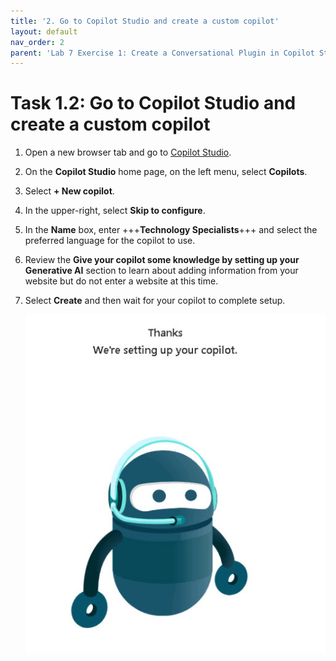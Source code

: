 ```yaml
---
title: '2. Go to Copilot Studio and create a custom copilot'
layout: default
nav_order: 2
parent: 'Lab 7 Exercise 1: Create a Conversational Plugin in Copilot Studio'
---
```


# Task 1.2: Go to Copilot Studio and create a custom copilot

 

1. Open a new browser tab and go to [Copilot Studio](https://copilotstudio.microsoft.com/ "Copilot Studio").  

 

1. On the **Copilot Studio** home page, on the left menu, select **Copilots**. 

 

1. Select **+ New copilot**. 


 
1. In the upper-right, select **Skip to configure**.



1. In the **Name** box, enter +++**Technology Specialists**+++ and select the preferred language for the copilot to use.

 

1. Review the **Give your copilot some knowledge by setting up your Generative AI** section to learn about adding information from your website but do not enter a website at this time. 

 

1. Select **Create** and then wait for your copilot to complete setup. 

 

    ![a11.jpg](../media/lab7/a11.jpg) 

     

 
